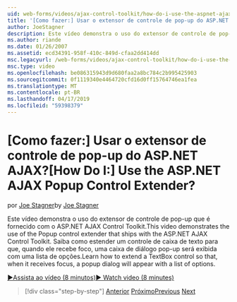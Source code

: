 ```yaml
---
uid: web-forms/videos/ajax-control-toolkit/how-do-i-use-the-aspnet-ajax-popup-control-extender
title: '[Como fazer:] Usar o extensor de controle de pop-up do ASP.NET AJAX? | Microsoft Docs'
author: JoeStagner
description: Este vídeo demonstra o uso do extensor de controle de pop-up que é fornecido com o ASP.NET AJAX Control Toolkit. Aprenda a estender um controle de caixa de texto, de modo que...
ms.author: riande
ms.date: 01/26/2007
ms.assetid: ecd34391-958f-410c-849d-cfaa2dd414dd
msc.legacyurl: /web-forms/videos/ajax-control-toolkit/how-do-i-use-the-aspnet-ajax-popup-control-extender
msc.type: video
ms.openlocfilehash: be086315943d9d680faa2a8bc784c2b995425903
ms.sourcegitcommit: 0f1119340e4464720cfd16d0ff15764746ea1fea
ms.translationtype: MT
ms.contentlocale: pt-BR
ms.lasthandoff: 04/17/2019
ms.locfileid: "59398379"
---
```

# <a name="how-do-i-use-the-aspnet-ajax-popup-control-extender"></a><span data-ttu-id="b90e3-105">[Como fazer:] Usar o extensor de controle de pop-up do ASP.NET AJAX?</span><span class="sxs-lookup"><span data-stu-id="b90e3-105">[How Do I:] Use the ASP.NET AJAX Popup Control Extender?</span></span>

<span data-ttu-id="b90e3-106">por [Joe Stagner](https://github.com/JoeStagner)</span><span class="sxs-lookup"><span data-stu-id="b90e3-106">by [Joe Stagner](https://github.com/JoeStagner)</span></span>

<span data-ttu-id="b90e3-107">Este vídeo demonstra o uso do extensor de controle de pop-up que é fornecido com o ASP.NET AJAX Control Toolkit.</span><span class="sxs-lookup"><span data-stu-id="b90e3-107">This video demonstrates the use of the Popup control extender that ships with the ASP.NET AJAX Control Toolkit.</span></span> <span data-ttu-id="b90e3-108">Saiba como estender um controle de caixa de texto para que, quando ele recebe foco, uma caixa de diálogo pop-up será exibida com uma lista de opções.</span><span class="sxs-lookup"><span data-stu-id="b90e3-108">Learn how to extend a TextBox control so that, when it receives focus, a popup dialog will appear with a list of options.</span></span>

[<span data-ttu-id="b90e3-109">&#9654;Assista ao vídeo (8 minutos)</span><span class="sxs-lookup"><span data-stu-id="b90e3-109">&#9654; Watch video (8 minutes)</span></span>](https://channel9.msdn.com/Blogs/ASP-NET-Site-Videos/how-do-i-use-the-aspnet-ajax-popup-control-extender)

> [!div class="step-by-step"]
> <span data-ttu-id="b90e3-110">[Anterior](how-do-i-use-the-aspnet-ajax-textboxwatermark-control-extender.md)
> [Próximo](how-do-i-use-the-aspnet-ajax-modalpopup-extender-control.md)</span><span class="sxs-lookup"><span data-stu-id="b90e3-110">[Previous](how-do-i-use-the-aspnet-ajax-textboxwatermark-control-extender.md)
[Next](how-do-i-use-the-aspnet-ajax-modalpopup-extender-control.md)</span></span>
